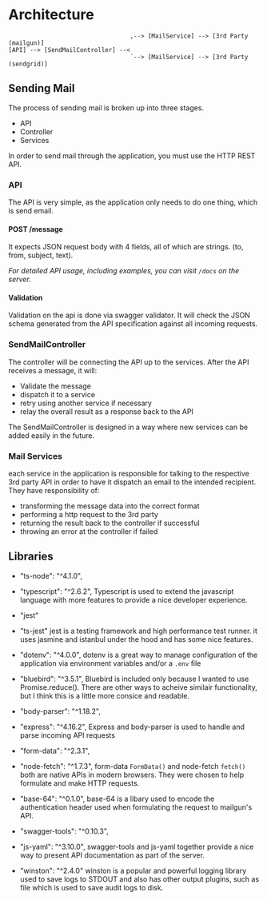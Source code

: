 # Architecture

```
                                  ,--> [MailService] --> [3rd Party (mailgun)]
[API] --> [SendMailController] --<
                                  `--> [MailService] --> [3rd Party (sendgrid)]
```

## Sending Mail

The process of sending mail is broken up into three stages.
  - API
  - Controller
  - Services

In order to send mail through the application, you must use the HTTP REST API.

### API

The API is very simple, as the application only needs to do one thing, which is send email.

#### POST /message
It expects JSON request body with 4 fields, all of which are strings. (to, from, subject, text).

*For detailed API usage, including examples, you can visit `/docs` on the server.*


#### Validation
Validation on the api is done via swagger validator. It will check the JSON schema generated from the API specification against all incoming requests.


### SendMailController

The controller will be connecting the API up to the services. After the API receives a message, it will:
 - Validate the message
 - dispatch it to a service
 - retry using another service if necessary
 - relay the overall result as a response back to the API

The SendMailController is designed in a way where new services can be added easily in the future.


### Mail Services

each service in the application is responsible for talking to the respective 3rd party API in order to have it dispatch an email to the intended recipient. They have responsibility of:
 - transforming the message data into the correct format
 - performing a http request to the 3rd party
 - returning the result back to the controller if successful
 - throwing an error at the controller if failed



## Libraries
- "ts-node": "^4.1.0",
- "typescript": "^2.6.2",
Typescript is used to extend the javascript language with more features to provide a nice developer experience.

- "jest"
- "ts-jest"
jest is a testing framework and high performance test runner. it uses jasmine and istanbul under the hood and has some nice features.


- "dotenv": "^4.0.0",
dotenv is a great way to manage configuration of the application via environment variables and/or a `.env` file


- "bluebird": "^3.5.1",
Bluebird is included only because I wanted to use Promise.reduce(). There are other ways to acheive similair functionality, but I think this is a little more consice and readable.

- "body-parser": "^1.18.2",
- "express": "^4.16.2",
Express and body-parser is used to handle and parse incoming API requests


- "form-data": "^2.3.1",
- "node-fetch": "^1.7.3",
form-data `FormData()` and node-fetch `fetch()` both are native APIs in modern browsers. They were chosen to help formulate and make HTTP requests.

- "base-64": "^0.1.0",
base-64 is a libary used to encode the authentication header used when formulating the request to mailgun's API.

- "swagger-tools": "^0.10.3",
- "js-yaml": "^3.10.0",
swagger-tools and js-yaml together provide a nice way to present API documentation as part of the server.


- "winston": "^2.4.0"
winston is a popular and powerful logging library used to save logs to STDOUT and also has other output plugins, such as file which is used to save audit logs to disk.
